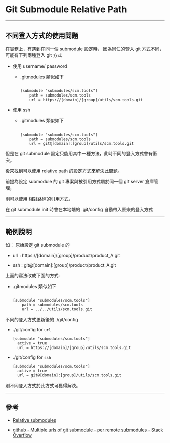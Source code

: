 # Git Submodule Relative Path

---

## 不同登入方式的使用問題

在實務上，有遇到在同一個 submodule 設定時，
因為同仁的登入 git 方式不同，可能有下列兩種登入 git 方式

- 使用 username/ password

  - .gitmodules 類似如下

    ```text

    [submodule "submodules/scm.tools"]
        path = submodules/scm.tools
        url = https://[domain]/[group]/utils/scm.tools.git

    ```

- 使用 ssh

  - .gitmodules 類似如下

    ```text

    [submodule "submodules/scm.tools"]
        path = submodules/scm.tools
        url = git@[domain]:[group]/utils/scm.tools.git

    ```

但是在 git submodule 設定只能用其中一種方法，此時不同的登入方式會有衝突。

後來找到可以使用 relative path 的設定方式來解決此問題。

前提為設定 submodule 的 git 專案與被引用方式屬於同一個 git server 倉庫管理，

則可以使用 相對路徑的引用方式，

在 git submodule init 時會在本地端的 .git/config 自動帶入原來的登入方式

---

## 範例說明

如： 原始設定 git submodule 的

- url : https://[domain]/[group]/product/product_A.git

- ssh : git@[domain]:[group]/product/product_A.git

上面的寫法改成下面的方式:

- .gitmodules 類似如下

  ```text

  [submodule "submodules/scm.tools"]
      path = submodules/scm.tools
      url = ../../utils/scm.tools.git

  ```

不同的登入方式更新後的 ./git/config

- ./git/config for `url`

  ``` text
  [submodule "submodules/scm.tools"]
    active = true
    url = https://[domain]/[group]/utils/scm.tools.git

  ```

- ./git/config for `ssh`

  ``` text
  [submodule "submodules/scm.tools"]
    active = true
    url = git@[domain]:[group]/utils/scm.tools.git

  ```

則不同登入方式於此方式可獲得解決。

---

## 參考

- [Relative submodules](http://blog.tremily.us/posts/Relative_submodules/)

- [github - Multiple urls of git submodule - per remote submodules - Stack Overflow](https://stackoverflow.com/questions/32317365/multiple-urls-of-git-submodule-per-remote-submodules)
